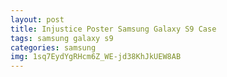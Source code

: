 ```yaml
---
layout: post
title: Injustice Poster Samsung Galaxy S9 Case
tags: samsung galaxy s9
categories: samsung
img: 1sq7EydYgRHcm6Z_WE-jd38KhJkUEW8AB
---
```

